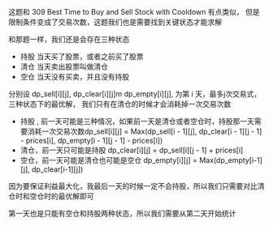 这题和 309 Best Time to Buy and Sell Stock with Cooldown  有点类似，
但是限制条件变成了交易次数，这题我们也是需要找到关键状态才能求解

和那题一样，我们还是会存在三种状态


- 持股 当天买了股票，或者之前买了股票
- 清仓 当天卖出股票叫做清仓
- 空仓 当天没有买卖，并且没有持股

分别设 dp_sell[i][j], dp_clear[i][j]m dp_empty[i][j], 为第 i 天，最多j次交易式，三种状态下的最优解，
我们只有在清仓的时候才会消耗掉一次交易次数

- 持股 , 前一天可能是三种情况，如果前一天是清仓或者空仓时，持股那一天需要消耗一次交易次数dp_sell[i][j] = Max(dp_sell[i - 1][j], dp_clear[i - 1][j - 1] - prices[i], dp_empty[i - 1][j - 1] - prices[i])
- 清仓，前一天只可能是持股 dp_clear[i][j] = dp_sell[i][j - 1] + prices[i]
- 空仓，前一天可能是清仓也可能是空仓 dp_empty[i][j] = Max(dp_empty[i-1][j], dp_clear[i-1][j])

因为要保证利益最大化，我最后一天的时候一定不会持股，所以我们只需要对比清仓时和空仓时的最优解即可

第一天也是只能有空仓和持股两种状态，所以我们需要从第二天开始统计
